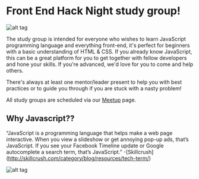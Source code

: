 # Front End Hack Night study group!

![alt tag](http://www.barbarianmeetscoding.com/images/i-know-javascript.jpg)

The study group is intended for everyone who wishes to learn JavaScript programming language and everything front-end, it's perfect for beginners with a basic understanding of HTML & CSS. If you already know JavaScript, this can be a great platform for you to get together with fellow developers and hone your skills. If you're advanced, we'd love for you to come and help others.

There's always at least one mentor/leader present to help you with best practices or to guide you through if you are stuck with a nasty problem!

All study groups are scheduled via our [Meetup](http://www.meetup.com/Women-Who-Code-DC/) page.

## Why Javascript??

“JavaScript is a programming language that helps make a web page interactive. When you view a slideshow or get annoying pop-up ads, that’s JavaScript. If you see your Facebook Timeline update or Google autocomplete a search term, that’s JavaScript.” -[Skillcrush] (http://skillcrush.com/category/blog/resources/tech-term/)

![alt tag](http://www.troll.me/images/bill-oreilly/fuck-it-well-do-it-all-in-javascript.jpg)



